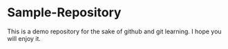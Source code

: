 # Sample-Repository
This is a demo repository for the sake of github and git learning. I hope you will enjoy it.
